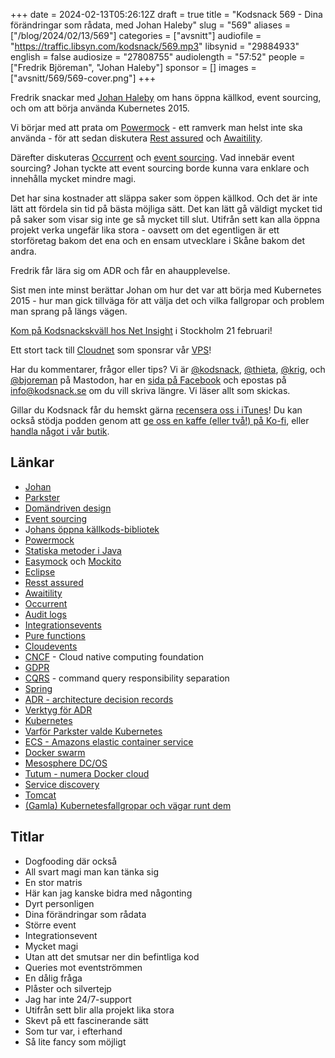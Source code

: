 +++
date = 2024-02-13T05:26:12Z
draft = true
title = "Kodsnack 569 - Dina förändringar som rådata, med Johan Haleby"
slug = "569"
aliases = ["/blog/2024/02/13/569"]
categories = ["avsnitt"]
audiofile = "https://traffic.libsyn.com/kodsnack/569.mp3"
libsynid = "29884933"
english = false
audiosize = "27808755"
audiolength = "57:52"
people = ["Fredrik Björeman", "Johan Haleby"]
sponsor = []
images = ["avsnitt/569/569-cover.png"]
+++

Fredrik snackar med [Johan Haleby](http://code.haleby.se/sample-page/) om hans öppna källkod, event sourcing, och om att börja använda Kubernetes 2015.

Vi börjar med att prata om [Powermock](https://github.com/powermock/powermock) - ett ramverk man helst inte ska använda - för att sedan diskutera [Rest assured](https://rest-assured.io/) och [Awaitility](http://www.awaitility.org/). 

Därefter diskuteras [Occurrent](https://occurrent.org/) och [event sourcing](https://en.wikipedia.org/wiki/Domain-driven_design#Event_sourcing). Vad innebär event sourcing? Johan tyckte att event sourcing borde kunna vara enklare och innehålla mycket mindre magi.

Det har sina kostnader att släppa saker som öppen källkod. Och det är inte lätt att fördela sin tid på bästa möjliga sätt. Det kan lätt gå väldigt mycket tid på saker som visar sig inte ge så mycket till slut. Utifrån sett kan alla öppna projekt verka ungefär lika stora - oavsett om det egentligen är ett storföretag bakom det ena och en ensam utvecklare i Skåne bakom det andra.

Fredrik får lära sig om ADR och får en ahaupplevelse.

Sist men inte minst berättar Johan om hur det var att börja med Kubernetes 2015 - hur man gick tillväga för att välja det och vilka fallgropar och problem man sprang på längs vägen.

[Kom på Kodsnackskväll hos Net Insight](https://docs.google.com/forms/d/e/1FAIpQLSdpfk68fJXzVCPRTcKFOgze_aLTlg-MOS0d4FnXAThUWG2h7g/viewform) i Stockholm 21 februari!

Ett stort tack till [Cloudnet](https://www.cloudnet.se) som sponsrar vår [VPS](https://en.wikipedia.org/wiki/Virtual_private_server)!

Har du kommentarer, frågor eller tips? Vi är [@kodsnack](https://social.podsnack.se/@kodsnack), [@thieta](https://6510.nu/@thieta), [@krig](https://6510.nu/@krig), och [@bjoreman](https://toot.cafe/@bjoreman) på Mastodon, har en [sida på Facebook](https://www.facebook.com/) och epostas på [info@kodsnack.se](mailto:info@kodsnack.se) om du vill skriva längre. Vi läser allt som skickas.

Gillar du Kodsnack får du hemskt gärna [recensera oss i iTunes](https://itunes.apple.com/se/podcast/kodsnack/id561631498?l=en)! Du kan också stödja podden genom att <a href="https://ko-fi.com/kodsnack" rel="payment">ge oss en kaffe (eller två!) på Ko-fi</a>, eller [handla något i vår butik](https://shop.spreadshirt.se/kodsnack/).

## Länkar ##
* [Johan](http://code.haleby.se/sample-page/)
* [Parkster](https://www.parkster.com/se/)
* [Domändriven design](https://en.wikipedia.org/wiki/Domain-driven_design)
* [Event sourcing](https://en.wikipedia.org/wiki/Domain-driven_design#Event_sourcing)
* J[ohans öppna källkods-bibliotek](https://github.com/johanhaleby)
* [Powermock](https://github.com/powermock/powermock)
* [Statiska metoder i Java](https://stackoverflow.com/questions/2671496/when-to-use-static-methods)
* [Easymock](https://easymock.org/) och [Mockito](https://en.wikipedia.org/wiki/Mockito)
* [Eclipse](https://en.wikipedia.org/wiki/Eclipse_%28software%29)
* [Resst assured](https://rest-assured.io/)
* [Awaitility](http://www.awaitility.org/)
* [Occurrent](https://occurrent.org/)
* [Audit logs](https://www.datadoghq.com/knowledge-center/audit-logging/)
* [Integrationsevents](https://ddd.acloudfan.com/8.interactions/30.integration-events/)
* [Pure functions](https://en.wikipedia.org/wiki/Pure_function)
* [Cloudevents](https://cloudevents.io/)
* [CNCF](https://www.cncf.io/) - Cloud native computing foundation
* [GDPR](https://en.wikipedia.org/wiki/General_Data_Protection_Regulation)
* [CQRS](https://en.wikipedia.org/wiki/Command_Query_Responsibility_Segregation) - command query responsibility separation
* [Spring](https://en.wikipedia.org/wiki/Spring_Framework)
* [ADR - architecture decision records](https://adr.github.io/)
* [Verktyg för ADR](https://github.com/npryce/adr-tools)
* [Kubernetes](https://en.wikipedia.org/wiki/Kubernetes)
* [Varför Parkster valde Kubernetes](https://code.haleby.se/2016/02/12/why-we-chose-kubernetes/)
* [ECS - Amazons elastic container service](https://aws.amazon.com/ecs/)
* [Docker swarm](https://docs.docker.com/engine/swarm/)
* [Mesosphere DC/OS](https://d2iq.com/products/dcos)
* [Tutum - numera Docker cloud](https://www.cloudbees.com/blog/tutum-aka-docker-cloud)
* [Service discovery](https://en.wikipedia.org/wiki/Service_discovery)
* [Tomcat](https://en.wikipedia.org/wiki/Apache_Tomcat)
* [(Gamla) Kubernetesfallgropar och vägar runt dem](https://code.haleby.se/2016/03/04/kubernetes-caveats-and-workarounds/)

## Titlar ##
* Dogfooding där också
* All svart magi man kan tänka sig
* En stor matris
* Här kan jag kanske bidra med någonting
* Dyrt personligen
* Dina förändringar som rådata
* Större event
* Integrationsevent
* Mycket magi
* Utan att det smutsar ner din befintliga kod
* Queries mot eventströmmen
* En dålig fråga
* Plåster och silvertejp
* Jag har inte 24/7-support
* Utifrån sett blir alla projekt lika stora
* Skevt på ett fascinerande sätt
* Som tur var, i efterhand
* Så lite fancy som möjligt